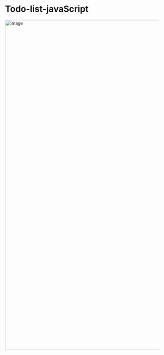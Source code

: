 # Todo-list-javaScript
<img width="1078" alt="image" src="https://github.com/Nsralla/Todo-list-javaScript/assets/122102030/69b905ce-e6ad-4acf-839c-a17c689b0920">
